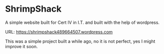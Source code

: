 # ShrimpShack
A simple website built for Cert IV in I.T. and built with the help of wordpress.

URL: https://shrimpshack489664507.wordpress.com

This was a simple project built a while ago, no it is not perfect, yes I might improve it soon.


